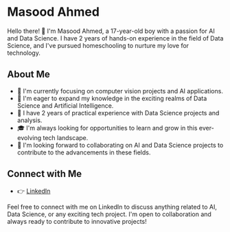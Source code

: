 # Masood Ahmed

Hello there! 👋 I'm Masood Ahmed, a 17-year-old boy with a passion for AI and Data Science. I have 2 years of hands-on experience in the field of Data Science, and I've pursued homeschooling to nurture my love for technology.

## About Me

- 🔭 I'm currently focusing on computer vision projects and AI applications.
- 🌱 I'm eager to expand my knowledge in the exciting realms of Data Science and Artificial Intelligence.
- 💼 I have 2 years of practical experience with Data Science projects and analysis.
- 🎓 I'm always looking for opportunities to learn and grow in this ever-evolving tech landscape.
- 👯 I'm looking forward to collaborating on AI and Data Science projects to contribute to the advancements in these fields.

## Connect with Me

- 👉 [LinkedIn](https://www.linkedin.com/in/masood-ahmed-b42215226/)

Feel free to connect with me on LinkedIn to discuss anything related to AI, Data Science, or any exciting tech project. I'm open to collaboration and always ready to contribute to innovative projects!
